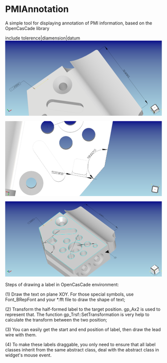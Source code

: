 # PMIAnnotation
A simple tool for displaying annotation of PMI information, based on the OpenCasCade library

include tolerence|diamension|datum
![image](snaps/001.png)

![image](snaps/003.png)

![image](snaps/004.png)

Steps of drawing a label in OpenCasCade environment:

(1) Draw the text on plane XOY. For those special symbols, use Font_BRepFont and your *.fft file to draw the shape of text;

(2) Transform the half-formed label to the target position. gp_Ax2 is used to represent that. The function gp_Trsf::SetTransformation is very help to calculate the transform between the two position;

(3) You can easily get the start and end position of label, then draw the lead wire with them.

(4) To make these labels draggable, you only need to ensure that all label classes inherit from the same abstract class, deal with the abstract class in widget's mouse event.